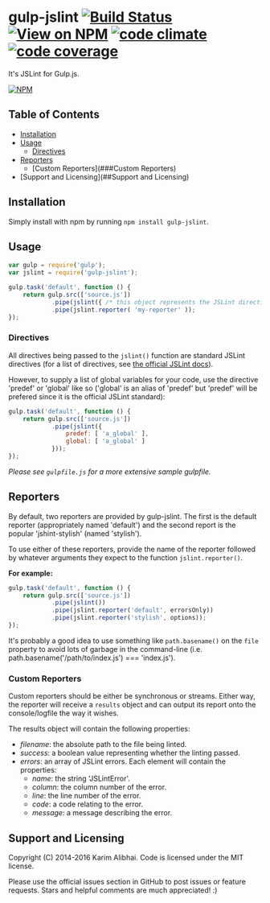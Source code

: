 # gulp-jslint [![Build Status](https://img.shields.io/travis/karimsa/gulp-jslint/master.svg?maxAge=2592000)](https://travis-ci.org/karimsa/gulp-jslint) [![View on NPM](http://img.shields.io/npm/dm/gulp-jslint.svg?style=flat)](http://npmjs.org/package/gulp-jslint) [![code climate](http://img.shields.io/codeclimate/github/karimsa/gulp-jslint.svg?style=flat)](https://codeclimate.com/github/karimsa/gulp-jslint) [![code coverage](http://img.shields.io/codeclimate/coverage/github/karimsa/gulp-jslint.svg?style=flat)](https://codeclimate.com/github/karimsa/gulp-jslint)

It's JSLint for Gulp.js.

[![NPM](https://nodei.co/npm/gulp-jslint.png?downloads=true&downloadRank=true&stars=true)](https://nodei.co/npm/gulp-jslint/)

## Table of Contents

 - [Installation](##Installation)
 - [Usage](##Usage)
    - [Directives](###Directives)
 - [Reporters](##Reporters)
    - [Custom Reporters](###Custom Reporters)
 - [Support and Licensing](##Support and Licensing)

## Installation

Simply install with npm by running `npm install gulp-jslint`.

## Usage

```javascript
var gulp = require('gulp');
var jslint = require('gulp-jslint');

gulp.task('default', function () {
    return gulp.src(['source.js'])
            .pipe(jslint({ /* this object represents the JSLint directives being passed down */ }))
            .pipe(jslint.reporter( 'my-reporter' ));
});
```

### Directives

All directives being passed to the `jslint()` function are standard JSLint directives (for a list of directives,
see [the official JSLint docs](http://www.jslint.com/help.html)).

However, to supply a list of global variables for your code, use the directive 'predef' or 'global' like so ('global'
is an alias of 'predef' but 'predef' will be prefered since it is the official JSLint standard):

```javascript
gulp.task('default', function () {
    return gulp.src(['source.js'])
            .pipe(jslint({
                predef: [ 'a_global' ],
                global: [ 'a_global' ]
            }));
});
```

*Please see `gulpfile.js` for a more extensive sample gulpfile.*

## Reporters

By default, two reporters are provided by gulp-jslint. The first is the default reporter (appropriately named 'default')
and the second report is the popular 'jshint-stylish' (named 'stylish').

To use either of these reporters, provide the name of the reporter followed by whatever arguments they expect to the function
`jslint.reporter()`.

**For example:**

```javascript
gulp.task('default', function () {
    return gulp.src(['source.js'])
            .pipe(jslint())
            .pipe(jslint.reporter('default', errorsOnly))
            .pipe(jslint.reporter('stylish', options));
});
```

It's probably a good idea to use something like `path.basename()` on the `file` property to avoid lots of garbage in the
command-line (i.e. path.basename('/path/to/index.js') === 'index.js').

### Custom Reporters

Custom reporters should be either be synchronous or streams. Either way, the reporter will receive a `results` object and can
output its report onto the console/logfile the way it wishes.

The results object will contain the following properties:

 - *filename*: the absolute path to the file being linted.
 - *success*: a boolean value representing whether the linting passed.
 - *errors*: an array of JSLint errors. Each element will contain the properties:
    - *name*: the string 'JSLintError'.
    - *column*: the column number of the error.
    - *line*: the line number of the error.
    - *code*: a code relating to the error.
    - *message*: a message describing the error.

## Support and Licensing

Copyright (C) 2014-2016 Karim Alibhai.
Code is licensed under the MIT license.

Please use the official issues section in GitHub to post issues or feature requests.
Stars and helpful comments are much appreciated! :)